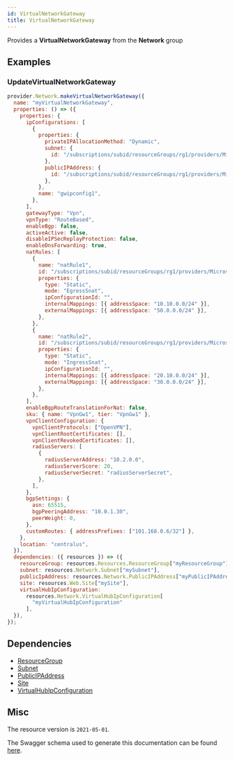 ```yaml
---
id: VirtualNetworkGateway
title: VirtualNetworkGateway
---
```

Provides a **VirtualNetworkGateway** from the **Network** group
## Examples
### UpdateVirtualNetworkGateway
```js
provider.Network.makeVirtualNetworkGateway({
  name: "myVirtualNetworkGateway",
  properties: () => ({
    properties: {
      ipConfigurations: [
        {
          properties: {
            privateIPAllocationMethod: "Dynamic",
            subnet: {
              id: "/subscriptions/subid/resourceGroups/rg1/providers/Microsoft.Network/virtualNetworks/vnet1/subnets/GatewaySubnet",
            },
            publicIPAddress: {
              id: "/subscriptions/subid/resourceGroups/rg1/providers/Microsoft.Network/publicIPAddresses/gwpip",
            },
          },
          name: "gwipconfig1",
        },
      ],
      gatewayType: "Vpn",
      vpnType: "RouteBased",
      enableBgp: false,
      activeActive: false,
      disableIPSecReplayProtection: false,
      enableDnsForwarding: true,
      natRules: [
        {
          name: "natRule1",
          id: "/subscriptions/subid/resourceGroups/rg1/providers/Microsoft.Network/virtualNetworkGateways/vpngw/natRules/natRule1",
          properties: {
            type: "Static",
            mode: "EgressSnat",
            ipConfigurationId: "",
            internalMappings: [{ addressSpace: "10.10.0.0/24" }],
            externalMappings: [{ addressSpace: "50.0.0.0/24" }],
          },
        },
        {
          name: "natRule2",
          id: "/subscriptions/subid/resourceGroups/rg1/providers/Microsoft.Network/virtualNetworkGateways/vpngw/natRules/natRule2",
          properties: {
            type: "Static",
            mode: "IngressSnat",
            ipConfigurationId: "",
            internalMappings: [{ addressSpace: "20.10.0.0/24" }],
            externalMappings: [{ addressSpace: "30.0.0.0/24" }],
          },
        },
      ],
      enableBgpRouteTranslationForNat: false,
      sku: { name: "VpnGw1", tier: "VpnGw1" },
      vpnClientConfiguration: {
        vpnClientProtocols: ["OpenVPN"],
        vpnClientRootCertificates: [],
        vpnClientRevokedCertificates: [],
        radiusServers: [
          {
            radiusServerAddress: "10.2.0.0",
            radiusServerScore: 20,
            radiusServerSecret: "radiusServerSecret",
          },
        ],
      },
      bgpSettings: {
        asn: 65515,
        bgpPeeringAddress: "10.0.1.30",
        peerWeight: 0,
      },
      customRoutes: { addressPrefixes: ["101.168.0.6/32"] },
    },
    location: "centralus",
  }),
  dependencies: ({ resources }) => ({
    resourceGroup: resources.Resources.ResourceGroup["myResourceGroup"],
    subnet: resources.Network.Subnet["mySubnet"],
    publicIpAddress: resources.Network.PublicIPAddress["myPublicIPAddress"],
    site: resources.Web.Site["mySite"],
    virtualHubIpConfiguration:
      resources.Network.VirtualHubIpConfiguration[
        "myVirtualHubIpConfiguration"
      ],
  }),
});

```
## Dependencies
- [ResourceGroup](../Resources/ResourceGroup.md)
- [Subnet](../Network/Subnet.md)
- [PublicIPAddress](../Network/PublicIPAddress.md)
- [Site](../Web/Site.md)
- [VirtualHubIpConfiguration](../Network/VirtualHubIpConfiguration.md)
## Misc
The resource version is `2021-05-01`.

The Swagger schema used to generate this documentation can be found [here](https://github.com/Azure/azure-rest-api-specs/tree/main/specification/network/resource-manager/Microsoft.Network/stable/2021-05-01/virtualNetworkGateway.json).
